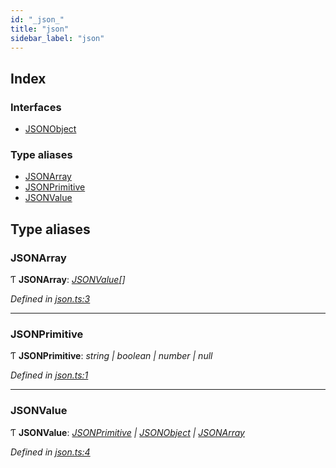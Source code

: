 ```yaml
---
id: "_json_"
title: "json"
sidebar_label: "json"
---
```


## Index

### Interfaces

* [JSONObject](../interfaces/_json_.jsonobject.md)

### Type aliases

* [JSONArray](_json_.md#jsonarray)
* [JSONPrimitive](_json_.md#jsonprimitive)
* [JSONValue](_json_.md#jsonvalue)

## Type aliases

###  JSONArray

Ƭ **JSONArray**: *[JSONValue](_json_.md#jsonvalue)[]*

*Defined in [json.ts:3](https://github.com/fponticelli/tempo/blob/master/std/src/json.ts#L3)*

___

###  JSONPrimitive

Ƭ **JSONPrimitive**: *string | boolean | number | null*

*Defined in [json.ts:1](https://github.com/fponticelli/tempo/blob/master/std/src/json.ts#L1)*

___

###  JSONValue

Ƭ **JSONValue**: *[JSONPrimitive](_json_.md#jsonprimitive) | [JSONObject](../interfaces/_json_.jsonobject.md) | [JSONArray](_json_.md#jsonarray)*

*Defined in [json.ts:4](https://github.com/fponticelli/tempo/blob/master/std/src/json.ts#L4)*
